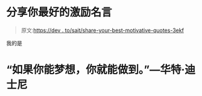 # 分享你最好的激励名言

> 原文:[https://dev . to/sait/share-your-best-motivative-quotes-3ekf](https://dev.to/sait/share-your-best-motivational-quotes-3ekf)

我的是

# [](#if-you-can-dream-it-you-can-do-it-walt-disney)“如果你能梦想，你就能做到。”—华特·迪士尼